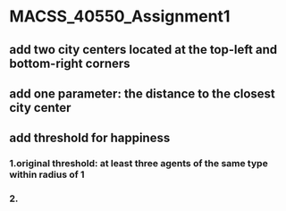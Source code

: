 # MACSS_40550_Assignment1
## add two city centers located at the top-left and bottom-right corners
## add one parameter: the distance to the closest city center
## add threshold for happiness
### 1.original threshold: at least three agents of the same type within radius of 1
### 2.
